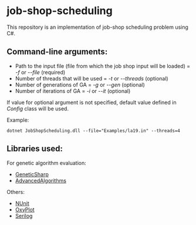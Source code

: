 # job-shop-scheduling
This repository is an implementation of job-shop scheduling problem using C#.

## Command-line arguments:
- Path to the input file (file from which the job shop input will be loaded) = *-f* or *--file* (required)
- Number of threads that will be used = *-t* or *--threads* (optional)
- Number of generations of GA = *-g* or *--gen* (optional)
- Number of iterations of GA = *-i* or *--it* (optional)

If value for optional argument is not specified, default value defined in *Config* class will be used.

Example:
```
dotnet JobShopScheduling.dll --file="Examples/la19.in" --threads=4
```

## Libraries used:
For genetic algorithm evaluation:
- [GeneticSharp](https://github.com/giacomelli/GeneticSharp)
- [AdvancedAlgorithms](https://github.com/justcoding121/Advanced-Algorithms)

Others:
- [NUnit](https://github.com/nunit)
- [OxyPlot](https://github.com/oxyplot/oxyplot)
- [Serilog](https://github.com/serilog/serilog)
